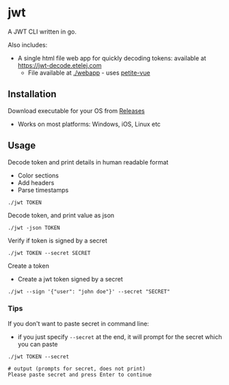 # jwt

A JWT CLI written in go.

Also includes:
- A single html file web app for quickly decoding tokens: available at https://jwt-decode.etelej.com
  - File available at [./webapp](./tree/main/webapp) - uses [petite-vue](https://github.com/vuejs/petite-vue)

## Installation

Download executable for your OS from [Releases](./releases)
- Works on most platforms: Windows, iOS, Linux etc

## Usage

Decode token and print details in human readable format
- Color sections 
- Add headers
- Parse timestamps
```
./jwt TOKEN
```

Decode token, and print value as json 
```
./jwt -json TOKEN
```

Verify if token is signed by a secret
```
./jwt TOKEN --secret SECRET
```



Create a token
- Create a jwt token signed by a secret
```
./jwt --sign '{"user": "john doe"}' --secret "SECRET"
```


### Tips
If you don't want to paste secret in command line:
  - if you just specify `--secret` at the end, it will prompt for the secret which you can paste

```
./jwt TOKEN --secret

# output (prompts for secret, does not print)
Please paste secret and press Enter to continue
```
